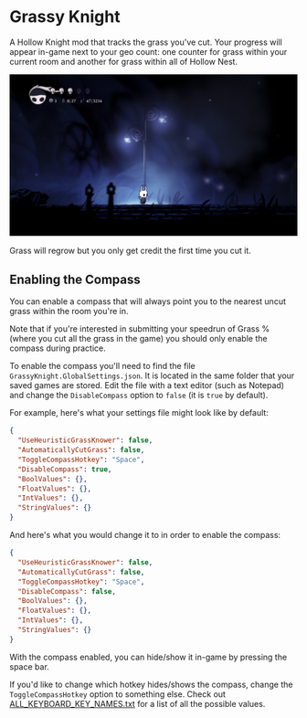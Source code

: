 # Grassy Knight

A Hollow Knight mod that tracks the grass you've cut. Your progress will appear in-game next to your geo count: one counter for grass within your current room and another for grass within all of Hollow Nest.

![](screenshot.png)

Grass will regrow but you only get credit the first time you cut it.

## Enabling the Compass

You can enable a compass that will always point you to the nearest uncut grass within the room you're in.

Note that if you're interested in submitting your speedrun of Grass % (where you cut all the grass in the game) you should only enable the compass during practice.

To enable the compass you'll need to find the file `GrassyKnight.GlobalSettings.json`. It is located in the same folder that your saved games are stored. Edit the file with a text editor (such as Notepad) and change the `DisableCompass` option to `false` (it is `true` by default).

For example, here's what your settings file might look like by default:

```json
{
  "UseHeuristicGrassKnower": false,
  "AutomaticallyCutGrass": false,
  "ToggleCompassHotkey": "Space",
  "DisableCompass": true,
  "BoolValues": {},
  "FloatValues": {},
  "IntValues": {},
  "StringValues": {}
}
```

And here's what you would change it to in order to enable the compass:

```json
{
  "UseHeuristicGrassKnower": false,
  "AutomaticallyCutGrass": false,
  "ToggleCompassHotkey": "Space",
  "DisableCompass": false,
  "BoolValues": {},
  "FloatValues": {},
  "IntValues": {},
  "StringValues": {}
}
```

With the compass enabled, you can hide/show it in-game by pressing the space bar.

If you'd like to change which hotkey hides/shows the compass, change the `ToggleCompassHotkey` option to something else. Check out [ALL_KEYBOARD_KEY_NAMES.txt](https://raw.githubusercontent.com/itsjohncs/GrassyKnight/main/ALL_KEYBOARD_KEY_NAMES.txt) for a list of all the possible values.
